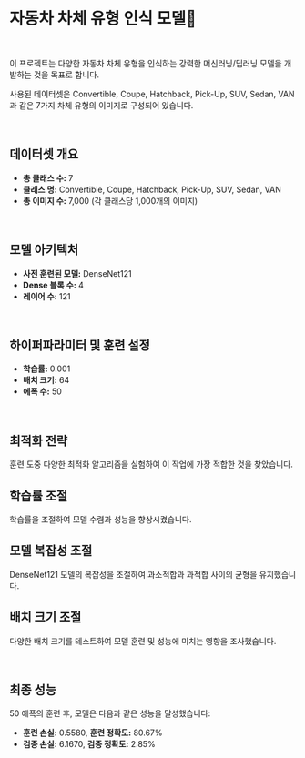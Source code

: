 # 자동차 차체 유형 인식 모델🚗

<br>

이 프로젝트는 다양한 자동차 차체 유형을 인식하는 강력한 머신러닝/딥러닝 모델을 개발하는 것을 목표로 합니다. 

사용된 데이터셋은 Convertible, Coupe, Hatchback, Pick-Up, SUV, Sedan, VAN과 같은 7가지 차체 유형의 이미지로 구성되어 있습니다.

<br>

## 데이터셋 개요
- **총 클래스 수:** 7
- **클래스 명:** Convertible, Coupe, Hatchback, Pick-Up, SUV, Sedan, VAN
- **총 이미지 수:** 7,000 (각 클래스당 1,000개의 이미지)

<br>

## 모델 아키텍처
- **사전 훈련된 모델:** DenseNet121
- **Dense 블록 수:** 4
- **레이어 수:** 121

<br>

## 하이퍼파라미터 및 훈련 설정
- **학습률:** 0.001
- **배치 크기:** 64
- **에폭 수:** 50

<br>

## 최적화 전략
훈련 도중 다양한 최적화 알고리즘을 실험하여 이 작업에 가장 적합한 것을 찾았습니다.

## 학습률 조절
학습률을 조절하여 모델 수렴과 성능을 향상시켰습니다.

## 모델 복잡성 조절
DenseNet121 모델의 복잡성을 조절하여 과소적합과 과적합 사이의 균형을 유지했습니다.

## 배치 크기 조절
다양한 배치 크기를 테스트하여 모델 훈련 및 성능에 미치는 영향을 조사했습니다.

<br>

## 최종 성능
50 에폭의 훈련 후, 모델은 다음과 같은 성능을 달성했습니다:

- **훈련 손실:** 0.5580, **훈련 정확도:** 80.67%
- **검증 손실:** 6.1670, **검증 정확도:** 2.85%
